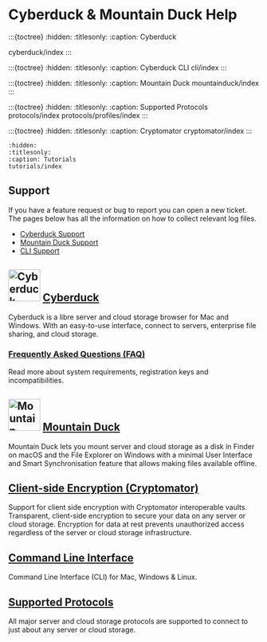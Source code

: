 Cyberduck & Mountain Duck Help
====

:::{toctree}
:hidden:
:titlesonly:
:caption: Cyberduck

cyberduck/index
:::

:::{toctree}
:hidden:
:titlesonly:
:caption: Cyberduck CLI
cli/index
:::

:::{toctree}
:hidden:
:titlesonly:
:caption: Mountain Duck
mountainduck/index
:::

:::{toctree}
:hidden:
:titlesonly:
:caption: Supported Protocols
protocols/index
protocols/profiles/index
:::

:::{toctree}
:hidden:
:titlesonly:
:caption: Cryptomator
cryptomator/index
:::

```{toctree}
:hidden:
:titlesonly:
:caption: Tutorials
tutorials/index
```

## Support

If you have a feature request or bug to report you can open a new ticket. The pages below has all the information on how to collect relevant log files.

- [Cyberduck Support](cyberduck/support.md)
- [Mountain Duck Support](mountainduck/support.md)
- [CLI Support](cli/support.md)

<img src="_images/cyberduck-icon-64.png" alt="Cyberduck Application Icon" height="64px"> [Cyberduck](cyberduck/index.md)
----

Cyberduck is a libre server and cloud storage browser for Mac and Windows. With an easy-to-use interface, connect to servers, enterprise file sharing, and cloud storage.

### [Frequently Asked Questions (FAQ)](cyberduck/faq.md)

Read more about system requirements, registration keys and incompatibilities.

<img src="_images/mountainduck_y_64.png" alt="Mountain Duck Application Icon" height="64px"> [Mountain Duck](mountainduck/index.md)
----

Mountain Duck lets you mount server and cloud storage as a disk in Finder on macOS and the File Explorer on Windows with a minimal User Interface and Smart Synchronisation feature that allows making files available offline.

## [Client-side Encryption (Cryptomator)](cryptomator/index.md)

Support for client side encryption with Cryptomator interoperable vaults. Transparent, client-side encryption to secure your data on any server or cloud storage. Encryption for data at rest prevents unauthorized access regardless of the server or cloud storage infrastructure.

## [Command Line Interface](cli/index.md)

Command Line Interface (CLI) for Mac, Windows & Linux.

## [Supported Protocols](protocols/index.md#protocols)

All major server and cloud storage protocols are supported to connect to just about any server or cloud storage.
